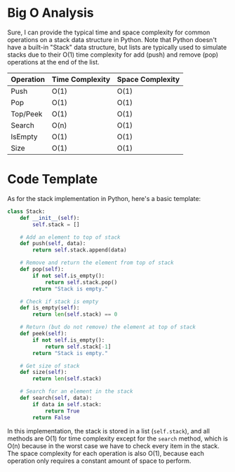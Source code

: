 # Big O Analysis

Sure, I can provide the typical time and space complexity for common operations on a stack data structure in Python. Note that Python doesn't have a built-in "Stack" data structure, but lists are typically used to simulate stacks due to their O(1) time complexity for add (push) and remove (pop) operations at the end of the list.

| Operation | Time Complexity | Space Complexity |
| --------- | --------------- | ---------------- |
| Push      | O(1)            | O(1)             |
| Pop       | O(1)            | O(1)             |
| Top/Peek  | O(1)            | O(1)             |
| Search    | O(n)            | O(1)             |
| IsEmpty   | O(1)            | O(1)             |
| Size      | O(1)            | O(1)             |

# Code Template

As for the stack implementation in Python, here's a basic template:

```python
class Stack:
    def __init__(self):
        self.stack = []

    # Add an element to top of stack
    def push(self, data):
        return self.stack.append(data)

    # Remove and return the element from top of stack
    def pop(self):
        if not self.is_empty():
            return self.stack.pop()
        return "Stack is empty."

    # Check if stack is empty
    def is_empty(self):
        return len(self.stack) == 0

    # Return (but do not remove) the element at top of stack
    def peek(self):
        if not self.is_empty():
            return self.stack[-1]
        return "Stack is empty."

    # Get size of stack
    def size(self):
        return len(self.stack)

    # Search for an element in the stack
    def search(self, data):
        if data in self.stack:
            return True
        return False
```

In this implementation, the stack is stored in a list (`self.stack`), and all methods are O(1) for time complexity except for the `search` method, which is O(n) because in the worst case we have to check every item in the stack. The space complexity for each operation is also O(1), because each operation only requires a constant amount of space to perform.
